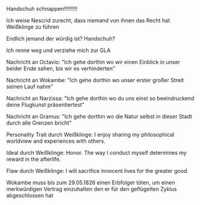 Handschuh schnappen!!!!!!!!!

Ich weise Nescrid zurecht, dass niemand von ihnen das Recht hat Weißklinge zu führen

Endlich jemand der würdig ist? Handschuh?

Ich renne weg und verziehe mich zur GLA

Nachricht an Octavio: "Ich gehe dorthin wo wir einen Einblick in unser beider Ende sahen, bis wir es verhinderten"

Nachricht an Wokambe: "Ich gehe dorthin wo unser erster großer Streit seinen Lauf nahm"

Nachricht an Narzissa: "Ich gehe dorthin wo du uns einst so beeindruckend deine Flugkunst präsentiertest"

Nachricht an Gramus: "Ich gehe dorthin wo die Natur selbst in dieser Stadt durch alle Grenzen bricht"

Personality Trait durch Weißklinge:
I enjoy sharing my philosophical worldview and experiences with others.

Ideal durch Weißklinge:
Honor. The way I conduct myself determines my reward in the afterlife.

Flaw durch Weißklinge:
I will sacrifice innocent lives for the greater good.

Wokambe muss bis zum 29.05.1826 einen Erbfolger töten, um einen merkwürdigen Vertrag einzuhalten den er für den geflügelten Zyklus abgeschlossen hat